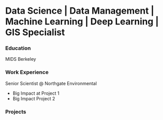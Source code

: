 # Data Science | Data Management | Machine Learning | Deep Learning | GIS Specialist
### Education
MIDS Berkeley
### Work Experience
Senior Scientist @ Northgate Environmental
- Big Impact at Project 1
- Big Impact Project 2
### Projects
